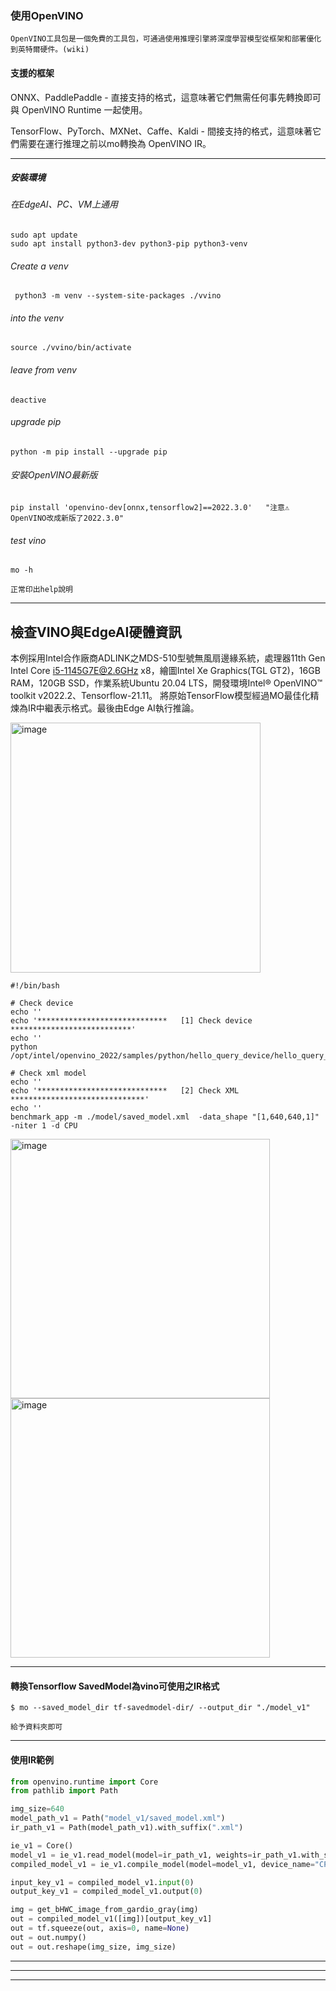 ### 使用OpenVINO
`OpenVINO工具包是一個免費的工具包，可通過使用推理引擎將深度學習模型從框架和部署優化到英特爾硬件。(wiki)`

#### 支援的框架
ONNX、PaddlePaddle - 直接支持的格式，這意味著它們無需任何事先轉換即可與 OpenVINO Runtime 一起使用。

TensorFlow、PyTorch、MXNet、Caffe、Kaldi - 間接支持的格式，這意味著它們需要在運行推理之前以mo轉換為 OpenVINO IR。


 * * * 

##### 安裝環境
###### 在EdgeAI、PC、VM上通用

```ShellSession
sudo apt update
sudo apt install python3-dev python3-pip python3-venv
```
###### Create a venv
```ShellSession
 python3 -m venv --system-site-packages ./vvino
```
###### into the venv
```ShellSession
source ./vvino/bin/activate
```
###### leave from venv
```ShellSession
deactive
``` 
###### upgrade pip 
```ShellSession
python -m pip install --upgrade pip
``` 
 
###### 安裝OpenVINO最新版
```ShellSession
pip install 'openvino-dev[onnx,tensorflow2]==2022.3.0'   "注意⚠️ OpenVINO改成新版了2022.3.0"
```

###### test vino
```ShellSession
mo -h
```
`正常印出help說明`


 * * * 

## 檢查VINO與EdgeAI硬體資訊

 本例採用Intel合作廠商ADLINK之MDS-510型號無風扇邊緣系統，處理器11th Gen Intel Core i5-1145G7E@2.6GHz x8，繪圖Intel Xe Graphics(TGL GT2)，16GB RAM，120GB SSD，作業系統Ubuntu 20.04 LTS，開發環境Intel® OpenVINO™ toolkit v2022.2、Tensorflow-21.11。
 將原始TensorFlow模型經過MO最佳化精煉為IR中繼表示格式。最後由Edge AI執行推論。

<img width="400" alt="image" src="https://user-images.githubusercontent.com/18000764/212621076-4b394ef5-8f07-409b-9608-576e0fb2f38e.png">

```Shell
#!/bin/bash

# Check device
echo ''
echo '*****************************   [1] Check device   ***************************'
echo ''
python /opt/intel/openvino_2022/samples/python/hello_query_device/hello_query_device.py

# Check xml model
echo ''
echo '*****************************   [2] Check XML   ******************************'
echo ''
benchmark_app -m ./model/saved_model.xml  -data_shape "[1,640,640,1]" -niter 1 -d CPU
```

<img width="415" alt="image" src="https://user-images.githubusercontent.com/18000764/212619805-d9405ac9-9420-4134-b938-9ad0048d63a2.png">

<img width="415" alt="image" src="https://user-images.githubusercontent.com/18000764/212619827-7c365ecb-dea1-45cf-b610-048cf7307083.png">



 * * * 
#### 轉換Tensorflow SavedModel為vino可使用之IR格式
 ```ShellSession
 $ mo --saved_model_dir tf-savedmodel-dir/ --output_dir "./model_v1"
 ```
 ` 給予資料夾即可  `
 * * * 
 
#### 使用IR範例
    
```python
from openvino.runtime import Core
from pathlib import Path

img_size=640
model_path_v1 = Path("model_v1/saved_model.xml")
ir_path_v1 = Path(model_path_v1).with_suffix(".xml")

ie_v1 = Core()
model_v1 = ie_v1.read_model(model=ir_path_v1, weights=ir_path_v1.with_suffix(".bin"))
compiled_model_v1 = ie_v1.compile_model(model=model_v1, device_name="CPU")

input_key_v1 = compiled_model_v1.input(0)
output_key_v1 = compiled_model_v1.output(0)

img = get_bHWC_image_from_gardio_gray(img)
out = compiled_model_v1([img])[output_key_v1]
out = tf.squeeze(out, axis=0, name=None)
out = out.numpy()
out = out.reshape(img_size, img_size)
```






 * * * 
 * * * 
 * * * 
 
